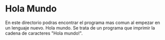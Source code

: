 # Hola Mundo
En este directorio podras encontrar el programa mas comun al empezar en un lenguaje
nuevo. Hola mundo. Se trata de un programa que imprimir la cadena de caracteres
"Hola mundo!".
